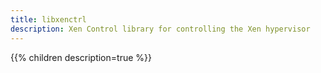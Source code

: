 ```yaml
---
title: libxenctrl
description: Xen Control library for controlling the Xen hypervisor
---
```

{{% children description=true %}}
